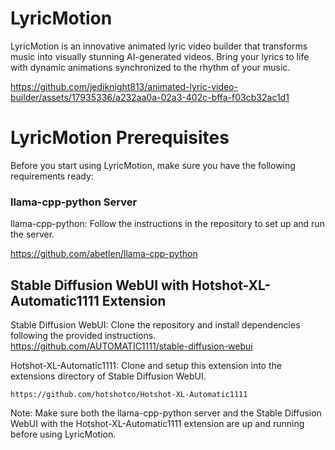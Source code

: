 # LyricMotion

LyricMotion is an innovative animated lyric video builder that transforms music into visually stunning AI-generated videos. 
Bring your lyrics to life with dynamic animations synchronized to the rhythm of your music.


https://github.com/jediknight813/animated-lyric-video-builder/assets/17935336/a232aa0a-02a3-402c-bffa-f03cb32ac1d1

# LyricMotion Prerequisites
Before you start using LyricMotion, make sure you have the following requirements ready:

### llama-cpp-python Server
llama-cpp-python: Follow the instructions in the repository to set up and run the server.

https://github.com/abetlen/llama-cpp-python

## Stable Diffusion WebUI with Hotshot-XL-Automatic1111 Extension

Stable Diffusion WebUI: Clone the repository and install dependencies following the provided instructions.
https://github.com/AUTOMATIC1111/stable-diffusion-webui

Hotshot-XL-Automatic1111: Clone and setup this extension into the extensions directory of Stable Diffusion WebUI.
```
https://github.com/hotshotco/Hotshot-XL-Automatic1111
```
Note: Make sure both the llama-cpp-python server and the Stable Diffusion WebUI with the Hotshot-XL-Automatic1111 extension are up and running before using LyricMotion.
